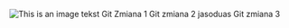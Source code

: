 ![This is an image](https://myoctocat.com/assets/images/base-octocat.svg)
tekst
Git 
Zmiana 1
Git zmiana 2
jasoduas
Git zmiana 3
